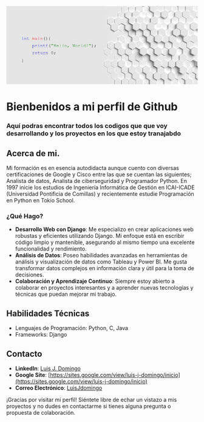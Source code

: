 ![imagen_de_cabecera](https://github.com/LuisJDomingo/LuisJDomingo/blob/main/imagen_modificada_coloreada.jpg)
# Bienbenidos a mi perfil de Github

### Aquí podras encontrar todos los codigos que que voy desarrollando y los proyectos en los que estoy tranajabdo

## Acerca de mi.

Mi formación es en esencia autodidacta aunque cuento con diversas certificaciones de Google y Cisco entre las que se cuentan las siguientes; Analista de datos, Analista de ciberseguridad y Programador Python.
En 1997 inicie los estudios de Ingeniería Informática de Gestión en ICAI-ICADE (Universidad Pontificia de Comillas) y recientemente estudie Programación en Python en Tokio School.

### ¿Qué Hago?

- **Desarrollo Web con Django**: Me especializo en crear aplicaciones web robustas y eficientes utilizando Django. Mi enfoque está en escribir código limpio y mantenible, asegurando al mismo tiempo una excelente funcionalidad y rendimiento.
- **Análisis de Datos**: Poseo habilidades avanzadas en herramientas de análisis y visualización de datos como Tableau y Power BI. Me gusta transformar datos complejos en información clara y útil para la toma de decisiones.
- **Colaboración y Aprendizaje Continuo**: Siempre estoy abierto a colaborar en proyectos interesantes y a aprender nuevas tecnologías y técnicas que puedan mejorar mi trabajo.

## Habilidades Técnicas

- Lenguajes de Programación: Python, C, Java
- Frameworks: Django

## Contacto

- **LinkedIn**: [Luis J. Domingo](https://www.linkedin.com/in/luis-domingo-1a9a75217/)
- **Google Site**: [https://sites.google.com/view/luis-j-domingo/inicio](https://sites.google.com/view/luis-j-domingo/inicio)
- **Correo Electrónico**: [LuisJdomingo](mailto:luisdomingogarca79@gmail.com)

¡Gracias por visitar mi perfil! Siéntete libre de echar un vistazo a mis proyectos y no dudes en contactarme si tienes alguna pregunta o propuesta de colaboración.



